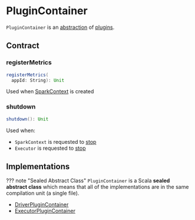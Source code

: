# PluginContainer

`PluginContainer` is an [abstraction](#contract) of [plugins](#implementations).

## Contract

### <span id="registerMetrics"> registerMetrics

```scala
registerMetrics(
  appId: String): Unit
```

Used when [SparkContext](../SparkContext.md) is created

### <span id="shutdown"> shutdown

```scala
shutdown(): Unit
```

Used when:

* `SparkContext` is requested to [stop](../SparkContext.md#stop)
* `Executor` is requested to [stop](../executor/Executor.md#stop)

## Implementations

??? note "Sealed Abstract Class"
    `PluginContainer` is a Scala **sealed abstract class** which means that all of the implementations are in the same compilation unit (a single file).

* [DriverPluginContainer](DriverPluginContainer.md)
* [ExecutorPluginContainer](ExecutorPluginContainer.md)
